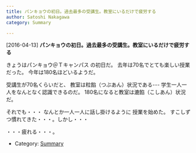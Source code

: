 ```yaml
---
title: パンキョウの初日。過去最多の受講生。教室にいるだけで疲労する
author: Satoshi Nakagawa
category: Summary

---
```


[2016-04-13] **パンキョウの初日。過去最多の受講生。教室にいるだけで疲労する** 

 きょうはパンキョウ＠Ｔキャンパス の初日だ。
去年は70名でとても楽しい授業だった。
今年は180名ほどいるようだ。

 受講生が70名くらいだと、
教室は粒餡（つぶあん）状況である---
学生一人一人をなんとなく認識できるのだ。
180名になると教室は漉餡（こしあん）状況だ。

 それでも・・・
なんとか一人一人に話し掛けるように
授業を始めた。
すこしずつ慣れてきた・・・。しかし・・・

 ・・・疲れる・・・。

- Category: [Summary](https://merapano.github.io/categories.html#Summary)

